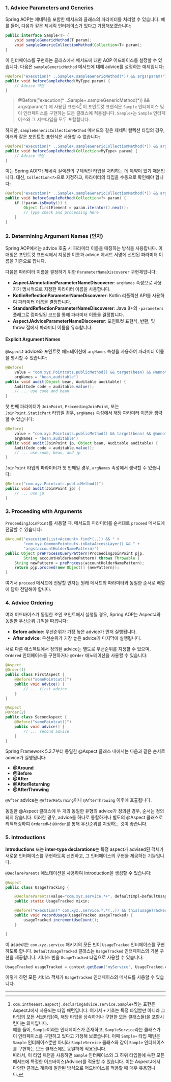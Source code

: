 ### 1. Advice Parameters and Generics

Spring AOP는 제네릭을 포함한 메서드와 클래스의 파라미터를 처리할 수 있습니다. 예를 들어, 다음과 같은 제네릭 인터페이스가 있다고 가정해보겠습니다:

```java
public interface Sample<T> {
    void sampleGenericMethod(T param);
    void sampleGenericCollectionMethod(Collection<T> param);
}
```

이 인터페이스를 구현하는 클래스에서 메서드에 대한 AOP 어드바이스를 설정할 수 있습니다. 다음은 `sampleGenericMethod` 메서드에 대해 advice를 설정하는 예제입니다:

```java
@Before("execution(* ..Sample+.sampleGenericMethod(*)) && args(param)")
public void beforeSampleMethod(MyType param) {
    // Advice 구현
}
```
> @Before("execution(* ..Sample+.sampleGenericMethod(*)) && args(param)") 에 사용된 표현식[^1]
이 포인트컷 표현식은 `Sample` 인터페이스 및 이 인터페이스를 구현하는 모든 클래스에 적용됩니다. `Sample+`는 `Sample` 인터페이스와 그 서브타입을 모두 포함합니다.

하지만, `sampleGenericCollectionMethod` 메서드와 같은 제네릭 컬렉션 타입의 경우, 아래와 같은 포인트컷 표현식은 사용할 수 없습니다:

```java
@Before("execution(* ..Sample+.sampleGenericCollectionMethod(*)) && args(param)")
public void beforeSampleMethod(Collection<MyType> param) {
    // Advice 구현
}
```

이는 Spring AOP가 제네릭 컬렉션의 구체적인 타입을 처리하는 데 제약이 있기 때문입니다. 대신, `Collection<?>`으로 지정하고, 파라미터의 타입을 수동으로 확인해야 합니다:

```java
@Before("execution(* ..Sample+.sampleGenericCollectionMethod(*)) && args(param)")
public void beforeSampleMethod(Collection<?> param) {
    if (!param.isEmpty()) {
        Object firstElement = param.iterator().next();
        // Type check and processing here
    }
}
```

### 2. Determining Argument Names (인자)

Spring AOP에서는 advice 호출 시 파라미터 이름을 매칭하는 방식을 사용합니다. 이 매칭은 포인트컷 표현식에서 지정한 이름과 advice 메서드 서명에 선언된 파라미터 이름을 기준으로 합니다.

다음은 파라미터 이름을 결정하기 위한 `ParameterNameDiscoverer` 구현체입니다:

- **AspectJAnnotationParameterNameDiscoverer**: `argNames` 속성으로 사용자가 명시적으로 지정한 파라미터 이름을 사용합니다.
- **KotlinReflectionParameterNameDiscoverer**: Kotlin 리플렉션 API를 사용하여 파라미터 이름을 결정합니다.
- **StandardReflectionParameterNameDiscoverer**: Java 8+의 `-parameters` 플래그로 컴파일된 코드를 통해 파라미터 이름을 결정합니다.
- **AspectJAdviceParameterNameDiscoverer**: 포인트컷 표현식, 반환, 및 throw 절에서 파라미터 이름을 유추합니다.

#### Explicit Argument Names

`@AspectJ` advice와 포인트컷 애노테이션에 `argNames` 속성을 사용하여 파라미터 이름을 명시할 수 있습니다:

```java
@Before(
    value = "com.xyz.Pointcuts.publicMethod() && target(bean) && @annotation(auditable)", 
    argNames = "bean,auditable") 
public void audit(Object bean, Auditable auditable) {
    AuditCode code = auditable.value();
    // ... use code and bean
}
```

첫 번째 파라미터가 `JoinPoint`, `ProceedingJoinPoint`, 또는 `JoinPoint.StaticPart` 타입일 경우, `argNames` 속성에서 해당 파라미터 이름을 생략할 수 있습니다:

```java
@Before(
    value = "com.xyz.Pointcuts.publicMethod() && target(bean) && @annotation(auditable)", 
    argNames = "bean,auditable") 
public void audit(JoinPoint jp, Object bean, Auditable auditable) {
    AuditCode code = auditable.value();
    // ... use code, bean, and jp
}
```

`JoinPoint` 타입의 파라미터가 첫 번째일 경우, `argNames` 속성에서 생략할 수 있습니다:

```java
@Before("com.xyz.Pointcuts.publicMethod()") 
public void audit(JoinPoint jp) {
    // ... use jp
}
```

### 3. Proceeding with Arguments

`ProceedingJoinPoint`를 사용할 때, 메서드의 파라미터를 순서대로 `proceed` 메서드에 전달할 수 있습니다:

```java
@Around("execution(List<Account> find*(..)) && " +
        "com.xyz.CommonPointcuts.inDataAccessLayer() && " +
        "args(accountHolderNamePattern)") 
public Object preProcessQueryPattern(ProceedingJoinPoint pjp,
        String accountHolderNamePattern) throws Throwable {
    String newPattern = preProcess(accountHolderNamePattern);
    return pjp.proceed(new Object[] {newPattern});
}
```

여기서 `proceed` 메서드에 전달할 인자는 원래 메서드의 파라미터와 동일한 순서로 배열에 담아 전달해야 합니다.

### 4. Advice Ordering

여러 어드바이스가 동일한 조인 포인트에서 실행될 경우, Spring AOP는 AspectJ와 동일한 우선순위 규칙을 따릅니다:

- **Before advice**: 우선순위가 가장 높은 advice가 먼저 실행됩니다.
- **After advice**: 우선순위가 가장 높은 advice가 마지막에 실행됩니다.

서로 다른 애스펙트에서 정의된 advice는 별도로 우선순위를 지정할 수 있으며, `Ordered` 인터페이스를 구현하거나 `@Order` 애노테이션을 사용할 수 있습니다:

```java
@Aspect
@Order(1)
public class FirstAspect {
    @Before("somePointcut()")
    public void advice() {
        // ... first advice
    }
}

@Aspect
@Order(2)
public class SecondAspect {
    @Before("somePointcut()")
    public void advice() {
        // ... second advice
    }
}
```

Spring Framework 5.2.7부터 동일한 @Aspect 클래스 내에서는 다음과 같은 순서로 advice가 실행됩니다:

- **@Around**
- **@Before**
- **@After**
- **@AfterReturning**
- **@AfterThrowing**

`@After` advice는 `@AfterReturning`이나 `@AfterThrowing` 이후에 호출됩니다.

동일한 @Aspect 클래스에 두 개의 동일한 유형의 advice가 정의된 경우, 순서는 정의되지 않습니다. 이러한 경우, advice를 하나로 통합하거나 별도의 @Aspect 클래스로 리팩터링하여 `Ordered`나 `@Order`를 통해 우선순위를 지정하는 것이 좋습니다.

### 5. Introductions

**Introductions** 또는 **inter-type declarations**는 특정 aspect가 advised된 객체가 새로운 인터페이스를 구현하도록 선언하고, 그 인터페이스의 구현을 제공하는 기능입니다. 

`@DeclareParents` 애노테이션을 사용하여 Introduction을 생성할 수 있습니다:

```java
@Aspect
public class UsageTracking {

    @DeclareParents(value="com.xyz.service.*+", defaultImpl=DefaultUsageTracked.class)
    public static UsageTracked mixin;

    @Before("execution(* com.xyz..service.*.*(..)) && this(usageTracked)")
    public void recordUsage(UsageTracked usageTracked) {
        usageTracked.incrementUseCount();
    }

}
```

이 aspect는 `com.xyz.service` 패키지의 모든 빈이 `UsageTracked` 인터페이스를 구현하도록 합니다. `DefaultUsageTracked` 클래스는 `UsageTracked` 인터페이스의 기본 구현을 제공합니다. 서비스 빈을 `UsageTracked` 타입으로 사용할 수 있습니다:

```java
UsageTracked usageTracked = context.getBean("myService", UsageTracked.class);
```

이렇게 하면 모든 서비스 객체가 `UsageTracked` 인터페이스의 메서드를 사용할 수 있습니다.


---
[^1]:`com.intheeast.aspectj.declaringadvice.service.Sample+`라는 표현은 AspectJ에서 사용되는 타입 패턴입니다. 여기서 `+` 기호는 특정 타입뿐만 아니라 그 타입의 모든 서브타입(즉, 해당 타입을 상속하거나 구현한 모든 클래스들)을 포함시킨다는 의미입니다.  
예를 들어, `Sample`이라는 인터페이스가 존재하고, `SampleService`라는 클래스가 이 인터페이스를 구현하고 있다고 가정해 보겠습니다. 이때 `Sample+` 타입 패턴은 `Sample` 인터페이스뿐만 아니라 `SampleService` 클래스와 같이 `Sample` 인터페이스를 구현하는 모든 클래스에도 동일하게 적용됩니다.  
 따라서, 이 타입 패턴을 사용하면 `Sample` 인터페이스와 그 하위 타입들에 속한 모든 메서드에 특정한 어드바이스(Advice)를 적용할 수 있습니다. 이는 AspectJ에서 다양한 클래스 계층에 일관된 방식으로 어드바이스를 적용할 때 매우 유용합니다.  